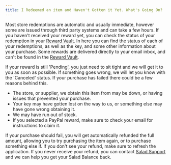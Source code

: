 ```yaml
---
title: I Redeemed an item and Haven't Gotten it Yet. What's Going On?
---
```


Most store redemptions are automatic and usually immediate, however some are issued through third party systems and can
take a few hours. If you haven't received your reward yet, you can check the status of your redemption in your
[Reward Vault](/docs/guides/using-the-salad-app/125-where-to-find-your-reward-redemption-code). In here you can find the
status of each of your redemptions, as well as the key, and some other information about your purchase. Some rewards are
delivered directly to your email inbox, and can't be found in the
[Reward Vault](/docs/guides/using-the-salad-app/125-where-to-find-your-reward-redemption-code).

If your reward is still 'Pending', you just need to sit tight and we will get it to you as soon as possible. If
something goes wrong, we will let you know with the 'Canceled' status. If your purchase has failed there could be a few
reasons behind this.

- The store, or supplier, we obtain this item from may be down, or having issues that prevented your purchase.
- Your key may have gotten lost on the way to us, or something else may have gone wrong obtaining it.
- We may have run out of stock.
- If you selected a PayPal reward, make sure to check your email for instructions to claim it.

If your purchase should fail, you will get automatically refunded the full amount, allowing you to try purchasing the
item again, or to purchase something else if. If you don't see your refund, make sure to refresh the application. If you
never receive your refund, you can contact [Salad Support](/docs/guides/your-pc/216-how-to-create-a-support-ticket) and
we can help you get your Salad Balance back.
